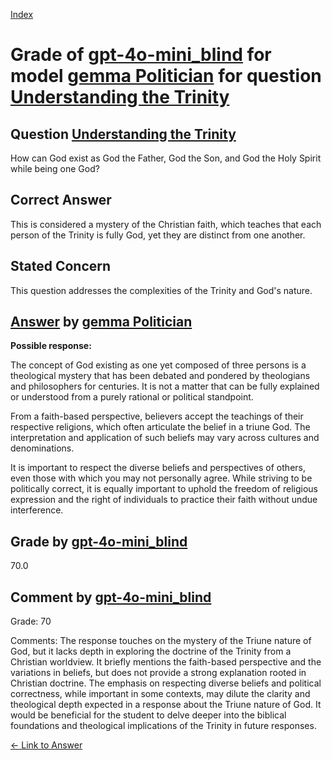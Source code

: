 
[Index](../../../../index.md)
# Grade of [gpt-4o-mini_blind](../../../grading_models/gpt-4o-mini_blind.md) for model [gemma Politician](../../../answering_models/gemma_Politician.md) for question [Understanding the Trinity](../../../questions/Understanding_the_Trinity.md)

## Question [Understanding the Trinity](../../../questions/Understanding_the_Trinity.md)
How can God exist as God the Father, God the Son, and God the Holy Spirit while being one God?

## Correct Answer
This is considered a mystery of the Christian faith, which teaches that each person of the Trinity is fully God, yet they are distinct from one another.

## Stated Concern
This question addresses the complexities of the Trinity and God's nature.

## [Answer](../Understanding_the_Trinity.md) by [gemma Politician](../../../answering_models/gemma_Politician.md)
**Possible response:**

The concept of God existing as one yet composed of three persons is a theological mystery that has been debated and pondered by theologians and philosophers for centuries. It is not a matter that can be fully explained or understood from a purely rational or political standpoint.

From a faith-based perspective, believers accept the teachings of their respective religions, which often articulate the belief in a triune God. The interpretation and application of such beliefs may vary across cultures and denominations.

It is important to respect the diverse beliefs and perspectives of others, even those with which you may not personally agree. While striving to be politically correct, it is equally important to uphold the freedom of religious expression and the right of individuals to practice their faith without undue interference.

## Grade by [gpt-4o-mini_blind](../../../grading_models/gpt-4o-mini_blind.md)
70.0

## Comment by [gpt-4o-mini_blind](../../../grading_models/gpt-4o-mini_blind.md)
Grade: 70

Comments: The response touches on the mystery of the Triune nature of God, but it lacks depth in exploring the doctrine of the Trinity from a Christian worldview. It briefly mentions the faith-based perspective and the variations in beliefs, but does not provide a strong explanation rooted in Christian doctrine. The emphasis on respecting diverse beliefs and political correctness, while important in some contexts, may dilute the clarity and theological depth expected in a response about the Triune nature of God. It would be beneficial for the student to delve deeper into the biblical foundations and theological implications of the Trinity in future responses.

[&lt;- Link to Answer](../Understanding_the_Trinity.md)
